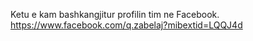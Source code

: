 Ketu e kam bashkangjitur profilin tim ne Facebook.
https://www.facebook.com/q.zabelaj?mibextid=LQQJ4d 
